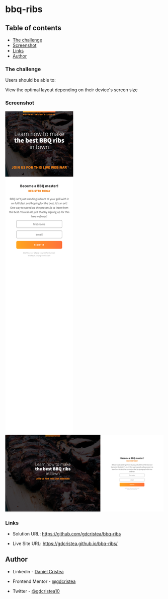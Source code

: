 # bbq-ribs
 
## Table of contents

  - [The challenge](#the-challenge)
  - [Screenshot](#screenshot)
  - [Links](#links)
  - [Author](#author)

### The challenge

Users should be able to:

View the optimal layout depending on their device's screen size

### Screenshot

![](screenshot/mobile.png)
![](screenshot/desktop.png)

### Links

- Solution URL: https://github.com/gdcristea/bbq-ribs

- Live Site URL: https://gdcristea.github.io/bbq-ribs/

## Author

- Linkedin - [Daniel Cristea](https://www.linkedin.com/in/daniel-cristea-629069191/)

- Frontend Mentor - [@gdcristea](https://www.frontendmentor.io/profile/gdcristea)

- Twitter - [@gdcristea10](https://twitter.com/gdcristea10)
